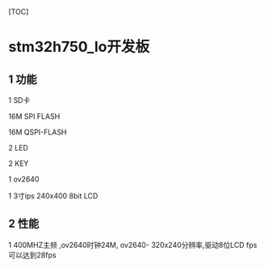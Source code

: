 [TOC]

# stm32h750_Io开发板

## 1 功能

1 SD卡

16M SPI FLASH

16M QSPI-FLASH

2 LED

2 KEY

1 ov2640

1 3寸ips 240x400 8bit LCD

## 2 性能

1 400MHZ主频 ,ov2640时钟24M, ov2640- 320x240分辨率,驱动8位LCD  fps可以达到28fps



